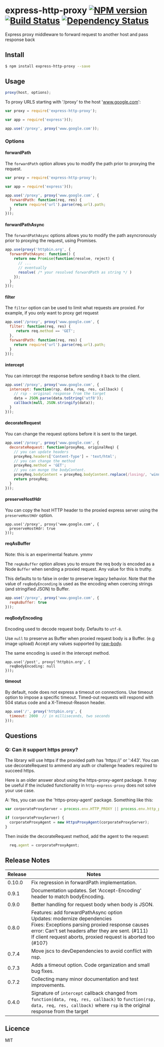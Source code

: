# express-http-proxy [![NPM version](https://badge.fury.io/js/express-http-proxy.svg)](http://badge.fury.io/js/express-http-proxy) [![Build Status](https://travis-ci.org/villadora/express-http-proxy.svg?branch=master)](https://travis-ci.org/villadora/express-http-proxy) [![Dependency Status](https://gemnasium.com/villadora/express-http-proxy.svg)](https://gemnasium.com/villadora/express-http-proxy)

Express proxy middleware to forward request to another host and pass response back

## Install

```bash
$ npm install express-http-proxy --save
```

## Usage
```js
proxy(host, options);
```

To proxy URLS starting with '/proxy' to the host 'www.google.com':

```js
var proxy = require('express-http-proxy');

var app = require('express')();

app.use('/proxy', proxy('www.google.com'));
```

### Options



#### forwardPath

The ```forwardPath``` option allows you to modify the path prior to proxying the request.

```js
var proxy = require('express-http-proxy');

var app = require('express')();

app.use('/proxy', proxy('www.google.com', {
  forwardPath: function(req, res) {
    return require('url').parse(req.url).path;
  }
}));
```
#### forwardPathAsync

The ```forwardPathAsync``` options allows you to modify the path asyncronously prior to proxying the request, using Promises.

```js
app.use(proxy('httpbin.org', {
  forwardPathAsync: function() {
    return new Promise(function(resolve, reject) {
      // ...
      // eventually
      resolve( /* your resolved forwardPath as string */ )
    });
  }
}));
```

#### filter
The ```filter``` option can be used to limit what requests are proxied. For example, if you only want to proxy get request

```js
app.use('/proxy', proxy('www.google.com', {
  filter: function(req, res) {
     return req.method == 'GET';
  },
  forwardPath: function(req, res) {
    return require('url').parse(req.url).path;
  }
}));
```

#### intercept
You can intercept the response before sending it back to the client.

```js
app.use('/proxy', proxy('www.google.com', {
  intercept: function(rsp, data, req, res, callback) {
    // rsp - original response from the target
    data = JSON.parse(data.toString('utf8'));
    callback(null, JSON.stringify(data));
  }
}));
```

#### decorateRequest

You can change the request options before it is sent to the target.

```js
app.use('/proxy', proxy('www.google.com', {
  decorateRequest: function(proxyReq, originalReq) {
    // you can update headers
    proxyReq.headers['Content-Type'] = 'text/html';
    // you can change the method
    proxyReq.method = 'GET';
    // you can munge the bodyContent.
    proxyReq.bodyContent = proxyReq.bodyContent.replace(/losing/, 'winning!');
    return proxyReq;
  }
}));

```

#### preserveHostHdr

You can copy the host HTTP header to the proxied express server using the `preserveHostHdr` option.

```
app.use('/proxy', proxy('www.google.com', {
  preserveHostHdr: true
}));
```
#### reqAsBuffer

Note: this is an experimental feature.  ymmv

The ```reqAsBuffer``` option allows you to ensure the req body is encoded as a Node
```Buffer``` when sending a proxied request.   Any value for this is truthy.

This defaults to to false in order to preserve legacy behavior. Note that
the value of ```reqBodyEnconding``` is used as the encoding when coercing strings
(and stringified JSON) to Buffer.

```js
app.use('/proxy', proxy('www.google.com', {
  reqAsBuffer: true
}));
```

#### reqBodyEncoding

Encoding used to decode request body. Defaults to ```utf-8```.

Use ```null``` to preserve as Buffer when proxied request body is a Buffer. (e.g image upload)
Accept any values supported by [raw-body](https://www.npmjs.com/package/raw-body#readme).

The same encoding is used in the intercept method.

```
app.use('/post', proxy('httpbin.org', {
  reqBodyEncoding: null
}));
```


#### timeout

By default, node does not express a timeout on connections.   Use timeout option to impose a specific timeout.    Timed-out requests will respond with 504 status code and a X-Timeout-Reason header.

```js
app.use('/', proxy('httpbin.org', {
  timeout: 2000  // in milliseconds, two seconds
}));
```


## Questions

### Q: Can it support https proxy?

The library will use https if the provided path has 'https://' or ':443'.   You can use decorateRequest to ammend any auth or challenge headers required to succeed https.


Here is an older answer about using the https-proxy-agent package.   It may be useful if the included functionality in ```http-express-proxy``` does not solve your use case.

A:  Yes, you can use the 'https-proxy-agent' package. Something like this:

```js
var corporateProxyServer = process.env.HTTP_PROXY || process.env.http_proxy || process.env.HTTPS_PROXY || process.env.https_proxy;

if (corporateProxyServer) {
  corporateProxyAgent = new HttpsProxyAgent(corporateProxyServer);
}
```

Then inside the decorateRequest method, add the agent to the request:

```js
  req.agent = corporateProxyAgent;
```

## Release Notes

| Release | Notes |
| --- | --- |
| 0.10.0 | Fix regression in forwardPath implementation. |
| 0.9.1 | Documentation updates.  Set 'Accept-Encoding' header to match bodyEncoding. |
| 0.9.0 | Better handling for request body when body is JSON. |
| 0.8.0 | Features:  add forwardPathAsync option <br />Updates:  modernize dependencies <br />Fixes: Exceptions parsing proxied response causes error: Can't set headers after they are sent. (#111) <br />If client request aborts, proxied request is aborted too (#107) |
| 0.7.4 | Move jscs to devDependencies to avoid conflict with nsp. |
| 0.7.3 | Adds a timeout option.   Code organization and small bug fixes. |
| 0.7.2 | Collecting many minor documentation and test improvements. |
| 0.4.0 | Signature of `intercept` callback changed from `function(data, req, res, callback)` to `function(rsp, data, req, res, callback)` where `rsp` is the original response from the target |

## Licence

MIT
<!-- do not want to make nodeinit to complicated, you can edit this whenever you want. -->
